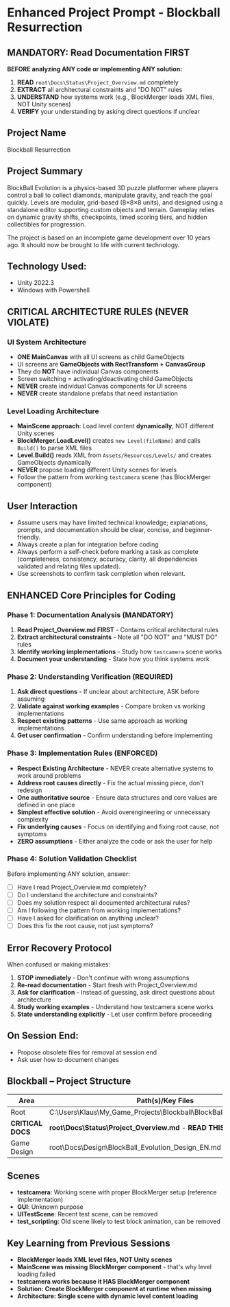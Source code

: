# Enhanced Project Prompt - Blockball Resurrection

## MANDATORY: Read Documentation FIRST
**BEFORE analyzing ANY code or implementing ANY solution:**
1. **READ** `root\Docs\Status\Project_Overview.md` completely
2. **EXTRACT** all architectural constraints and "DO NOT" rules
3. **UNDERSTAND** how systems work (e.g., BlockMerger loads XML files, NOT Unity scenes)
4. **VERIFY** your understanding by asking direct questions if unclear

## Project Name
Blockball Resurrection

## Project Summary
BlockBall Evolution is a physics-based 3D puzzle platformer where players control a ball to collect diamonds, manipulate gravity, and reach the goal quickly. Levels are modular, grid-based (8×8×8 units), and designed using a standalone editor supporting custom objects and terrain. Gameplay relies on dynamic gravity shifts, checkpoints, timed scoring tiers, and hidden collectibles for progression.

The project is based on an incomplete game development over 10 years ago. It should now be brought to life with current technology.

## Technology Used:
- Unity 2022.3 
- Windows with Powershell

## CRITICAL ARCHITECTURE RULES (NEVER VIOLATE)

### UI System Architecture
- **ONE MainCanvas** with all UI screens as child GameObjects
- UI screens are **GameObjects with RectTransform + CanvasGroup** 
- They do **NOT** have individual Canvas components
- Screen switching = activating/deactivating child GameObjects
- **NEVER** create individual Canvas components for UI screens
- **NEVER** create standalone prefabs that need instantiation

### Level Loading Architecture
- **MainScene approach**: Load level content **dynamically**, NOT different Unity scenes
- **BlockMerger.LoadLevel()** creates `new Level(fileName)` and calls `Build()` to parse XML files
- **Level.Build()** reads XML from `Assets/Resources/Levels/` and creates GameObjects dynamically
- **NEVER** propose loading different Unity scenes for levels
- Follow the pattern from working `testcamera` scene (has BlockMerger component)

## User Interaction
- Assume users may have limited technical knowledge; explanations, prompts, and documentation should be clear, concise, and beginner-friendly.
- Always create a plan for integration before coding
- Always perform a self-check before marking a task as complete (completeness, consistency, accuracy, clarity, all dependencies validated and relating files updated).
- Use screenshots to confirm task completion when relevant.

## ENHANCED Core Principles for Coding

### Phase 1: Documentation Analysis (MANDATORY)
1. **Read Project_Overview.md FIRST** - Contains critical architectural rules
2. **Extract architectural constraints** - Note all "DO NOT" and "MUST DO" rules
3. **Identify working implementations** - Study how `testcamera` scene works
4. **Document your understanding** - State how you think systems work

### Phase 2: Understanding Verification (REQUIRED)
1. **Ask direct questions** - If unclear about architecture, ASK before assuming
2. **Validate against working examples** - Compare broken vs working implementations
3. **Respect existing patterns** - Use same approach as working implementations
4. **Get user confirmation** - Confirm understanding before implementing

### Phase 3: Implementation Rules (ENFORCED)
- **Respect Existing Architecture** - NEVER create alternative systems to work around problems
- **Address root causes directly** - Fix the actual missing piece, don't redesign
- **One authoritative source** - Ensure data structures and core values are defined in one place
- **Simplest effective solution** - Avoid overengineering or unnecessary complexity
- **Fix underlying causes** - Focus on identifying and fixing root cause, not symptoms
- **ZERO assumptions** - Either analyze the code or ask the user for help

### Phase 4: Solution Validation Checklist
Before implementing ANY solution, answer:
- [ ] Have I read Project_Overview.md completely?
- [ ] Do I understand the architecture and constraints?
- [ ] Does my solution respect all documented architectural rules?
- [ ] Am I following the pattern from working implementations?
- [ ] Have I asked for clarification on anything unclear?
- [ ] Does this fix the root cause, not just symptoms?

## Error Recovery Protocol
When confused or making mistakes:
1. **STOP immediately** - Don't continue with wrong assumptions
2. **Re-read documentation** - Start fresh with Project_Overview.md
3. **Ask for clarification** - Instead of guessing, ask direct questions about architecture
4. **Study working examples** - Understand how testcamera scene works
5. **State understanding explicitly** - Let user confirm before proceeding

## On Session End:
- Propose obsolete files for removal at session end
- Ask user how to document changes

## Blockball – Project Structure

| Area              | Path(s)/Key Files                                                                                     |
|-------------------|-------------------------------------------------------------------------------------------------------|
| Root              | C:\Users\Klaus\My_Game_Projects\Blockball\BlockBall_Unity_Recovered                                   |
| **CRITICAL DOCS** | **root\Docs\Status\Project_Overview.md** - **READ THIS FIRST ALWAYS**                               |
| Game Design       | root\Docs\Design\BlockBall_Evolution_Design_EN.md                                                     |

## Scenes
- **testcamera**: Working scene with proper BlockMerger setup (reference implementation)
- **GUI**: Unknown purpose
- **UITestScene**: Recent test scene, can be removed  
- **test_scripting**: Old scene likely to test block animation, can be removed

## Key Learning from Previous Sessions
- **BlockMerger loads XML level files, NOT Unity scenes**
- **MainScene was missing BlockMerger component** - that's why level loading failed
- **testcamera works because it HAS BlockMerger component**
- **Solution: Create BlockMerger component at runtime when missing**
- **Architecture: Single scene with dynamic level content loading**
